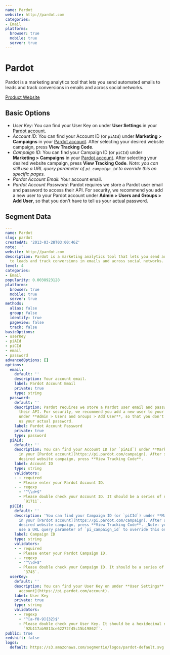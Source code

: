 ```yaml
---
name: Pardot
website: http://pardot.com
categories:
- Email
platforms:
  browser: true
  mobile: true
  server: true
---
```


# Pardot

Pardot is a marketing analytics tool that lets you send automated emails to leads and track conversions in emails and across social networks.

[Product Website](http://pardot.com)

## Basic Options

- *User Key*: You can find your User Key on under **User Settings** in your [Pardot account](https://pi.pardot.com/account).
- *Account ID*: You can find your Account ID (or `piAId`) under **Marketing > Campaigns** in your [Pardot account](https://pi.pardot.com/campaign). After selecting your desired website campaign, press **View Tracking Code**.
- *Campaign ID*: You can find your Campaign ID (or `piCId`) under **Marketing > Campaigns** in your [Pardot account](https://pi.pardot.com/campaign). After selecting your desired website campaign, press **View Tracking Code**. _Note: you can still use a URL query parameter of `pi_campaign_id` to override this on specific pages._
- *Pardot Account Email*: Your account email.
- *Pardot Account Password*: Pardot requires we store a Pardot user email and password to access their API. For security, we recommend you add a new user to your Pardot account under **Admin > Users and Groups > Add User**, so that you don't have to tell us your actual password.


## Segment Data
```yaml
---
name: Pardot
slug: pardot
createdAt: '2013-03-28T03:00:46Z'
note: ''
website: http://pardot.com
description: Pardot is a marketing analytics tool that lets you send automated emails
  to leads and track conversions in emails and across social networks.
level: 4
categories:
- Email
popularity: 0.0038923128
platforms:
  browser: true
  mobile: true
  server: true
methods:
  alias: false
  group: false
  identify: true
  pageview: false
  track: false
basicOptions:
- userKey
- piAId
- piCId
- email
- password
advancedOptions: []
options:
  email:
    default: ''
    description: Your account email.
    label: Pardot Account Email
    private: true
    type: string
  password:
    default: ''
    description: Pardot requires we store a Pardot user email and password to access
      their API. For security, we recommend you add a new user to your Pardot account
      under **Admin > Users and Groups > Add User**, so that you don't have to tell
      us your actual password.
    label: Pardot Account Password
    private: true
    type: password
  piAId:
    default: ''
    description: You can find your Account ID (or `piAId`) under **Marketing > Campaigns**
      in your [Pardot account](https://pi.pardot.com/campaign). After selecting your
      desired website campaign, press **View Tracking Code**.
    label: Account ID
    type: string
    validators:
    - - required
      - Please enter your Pardot Account ID.
    - - regexp
      - "^\\d+$"
      - Please double check your Account ID. It should be a series of numbers, like
        `91711`.
  piCId:
    default: ''
    description: 'You can find your Campaign ID (or `piCId`) under **Marketing > Campaigns**
      in your [Pardot account](https://pi.pardot.com/campaign). After selecting your
      desired website campaign, press **View Tracking Code**. _Note: you can still
      use a URL query parameter of `pi_campaign_id` to override this on specific pages._'
    label: Campaign ID
    type: string
    validators:
    - - required
      - Please enter your Pardot Campaign ID.
    - - regexp
      - "^\\d+$"
      - Please double check your Campaign ID. It should be a series of numbers, like
        `3745`.
  userKey:
    default: ''
    description: You can find your User Key on under **User Settings** in your [Pardot
      account](https://pi.pardot.com/account).
    label: User Key
    private: true
    type: string
    validators:
    - - regexp
      - "^[a-f0-9]{32}$"
      - Please double check your User Key. It should be a hexidecimal number, like
        `92b117ab9813ce62272f45c15b19862f`.
public: true
redshift: false
logos:
  default: https://s3.amazonaws.com/segmentio/logos/pardot-default.svg

```

